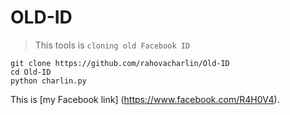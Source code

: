 # OLD-ID

> This tools is `cloning old Facebook ID`

```
git clone https://github.com/rahovacharlin/Old-ID
cd Old-ID
python charlin.py
```

 This is [my Facebook link]
 (https://www.facebook.com/R4H0V4).
 

